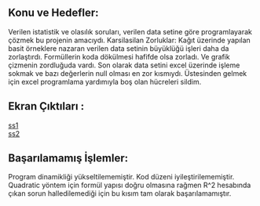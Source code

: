 ## Konu ve Hedefler:
Verilen istatistik ve olasılık soruları, verilen data setine göre programlayarak çözmek bu projenin
amacıydı.
Karsilasilan Zorluklar:
Kağıt üzerinde yapılan basit örneklere nazaran verilen data setinin büyüklüğü işleri daha da zorlaştırdı.
Formüllerin koda dökülmesi hafifde olsa zorladı. Ve grafik çizmenin zordluğuda vardı. Son olarak data
setini excel üzerinde işleme sokmak ve bazı değerlerin null olması en zor kısmıydı. Üstesinden gelmek
için excel programlama yardımıyla boş olan hücreleri sildim.

## Ekran Çıktıları :
[ss1](/SS1.PNG) <br>
[ss2](/SS2.PNG) <br>

## Başarılamamış İşlemler:

Program dinamikliği yükseltilememiştir. Kod düzeni iyileştirilememiştir. Quadratic yöntem için
formül yapısı doğru olmasına rağmen R^2 hesabında çıkan sorun halledilemediği için bu kısım
tam olarak başarılamamıştır.



